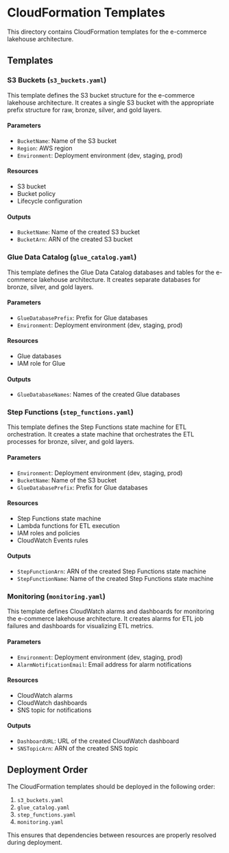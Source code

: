 # CloudFormation Templates

This directory contains CloudFormation templates for the e-commerce lakehouse architecture.

## Templates

### S3 Buckets (`s3_buckets.yaml`)

This template defines the S3 bucket structure for the e-commerce lakehouse architecture. It creates a single S3 bucket with the appropriate prefix structure for raw, bronze, silver, and gold layers.

#### Parameters

- `BucketName`: Name of the S3 bucket
- `Region`: AWS region
- `Environment`: Deployment environment (dev, staging, prod)

#### Resources

- S3 bucket
- Bucket policy
- Lifecycle configuration

#### Outputs

- `BucketName`: Name of the created S3 bucket
- `BucketArn`: ARN of the created S3 bucket

### Glue Data Catalog (`glue_catalog.yaml`)

This template defines the Glue Data Catalog databases and tables for the e-commerce lakehouse architecture. It creates separate databases for bronze, silver, and gold layers.

#### Parameters

- `GlueDatabasePrefix`: Prefix for Glue databases
- `Environment`: Deployment environment (dev, staging, prod)

#### Resources

- Glue databases
- IAM role for Glue

#### Outputs

- `GlueDatabaseNames`: Names of the created Glue databases

### Step Functions (`step_functions.yaml`)

This template defines the Step Functions state machine for ETL orchestration. It creates a state machine that orchestrates the ETL processes for bronze, silver, and gold layers.

#### Parameters

- `Environment`: Deployment environment (dev, staging, prod)
- `BucketName`: Name of the S3 bucket
- `GlueDatabasePrefix`: Prefix for Glue databases

#### Resources

- Step Functions state machine
- Lambda functions for ETL execution
- IAM roles and policies
- CloudWatch Events rules

#### Outputs

- `StepFunctionArn`: ARN of the created Step Functions state machine
- `StepFunctionName`: Name of the created Step Functions state machine

### Monitoring (`monitoring.yaml`)

This template defines CloudWatch alarms and dashboards for monitoring the e-commerce lakehouse architecture. It creates alarms for ETL job failures and dashboards for visualizing ETL metrics.

#### Parameters

- `Environment`: Deployment environment (dev, staging, prod)
- `AlarmNotificationEmail`: Email address for alarm notifications

#### Resources

- CloudWatch alarms
- CloudWatch dashboards
- SNS topic for notifications

#### Outputs

- `DashboardURL`: URL of the created CloudWatch dashboard
- `SNSTopicArn`: ARN of the created SNS topic

## Deployment Order

The CloudFormation templates should be deployed in the following order:

1. `s3_buckets.yaml`
2. `glue_catalog.yaml`
3. `step_functions.yaml`
4. `monitoring.yaml`

This ensures that dependencies between resources are properly resolved during deployment.
